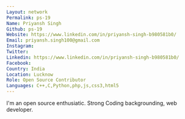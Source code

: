 ```yaml
---
Layout: network
Permalink: ps-19
Name: Priyansh Singh
Github: ps-19
Website: https://www.linkedin.com/in/priyansh-singh-b980581b0/ 
Email: priyansh.singh100@gmail.com
Instagram:
Twitter:
Linkedin: https://www.linkedin.com/in/priyansh-singh-b980581b0/ 
Facebook:
Country: India
Location: Lucknow
Role: Open Source Contributor
Languages: C++,C,Python,php,js,css3,html5
---
```


I'm an open source enthusiatic. Strong Coding backgrounding, web developer.
